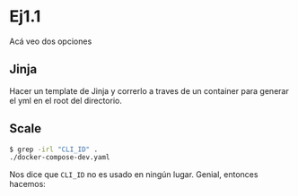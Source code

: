 # Ej1.1
Acá veo dos opciones

## Jinja
Hacer un template de Jinja y correrlo a traves de un container para generar el yml en el root del directorio.

## Scale
```bash
$ grep -irl "CLI_ID" .
./docker-compose-dev.yaml
```

Nos dice que `CLI_ID` no es usado en ningún lugar. Genial, entonces hacemos:
```
